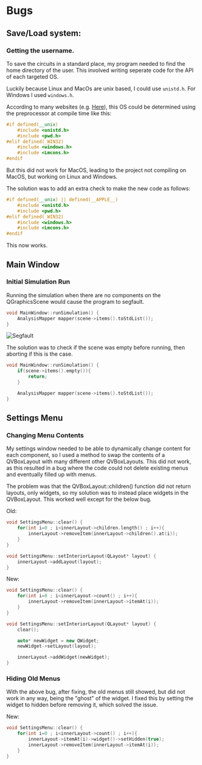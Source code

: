 # Bugs

## Save/Load system:

### Getting the username.

To save the circuits in a standard place, my program needed to find the home directory
of the user. This involved writing seperate code for the API of each targeted OS.

Luckily because Linux and MacOs are unix based, I could use `unistd.h`. For Windows I used
`windows.h`.

According to many websites (e.g. [Here](https://stackoverflow.com/questions/142508/how-do-i-check-os-with-a-preprocessor-directive)), this OS
could be determined using the preprocessor at compile time like this:

``` cpp
#if defined(__unix)
    #include <unistd.h>
    #include <pwd.h>
#elif defined(_WIN32)
    #include <windows.h>
    #include <Lmcons.h>
#endif
```

But this did not work for MacOS, leading to the project not compiling on MacOS, but working on Linux and Windows.

The solution was to add an extra check to make the new code as follows:

``` cpp
#if defined(__unix) || defined(__APPLE__)
    #include <unistd.h>
    #include <pwd.h>
#elif defined(_WIN32)
    #include <windows.h>
    #include <Lmcons.h>
#endif
```

This now works.

## Main Window

### Initial Simulation Run

Running the simulation when there are no components on the QGraphicsScene would cause the program to segfault.

```cpp
void MainWindow::runSimulation() {
    AnalysisMapper mapper(scene->items().toStdList());
}
```

![Segfault](images/segfault_1.png)

The solution was to check if the scene was empty before running, then aborting if this is the case.

```cpp
void MainWindow::runSimulation() {
    if(scene->items().empty()){
        return;
    }

    AnalysisMapper mapper(scene->items().toStdList());
}
```

## Settings Menu

### Changing Menu Contents

My settings window needed to be able to dynamically change content for each component, so I used a method to swap the contents of
a QVBoxLayout with many different other QVBoxLayouts. This did not work, as this resulted in a bug where the code could not delete existing menus
and eventually filled up with menus.

The problem was that the QVBoxLayout::children() function did not return layouts, only widgets, so my solution was to instead place
widgets in the QVBoxLayout. This worked well except for the below bug.

Old:

```cpp
void SettingsMenu::clear() {
    for(int i=0 ; i<innerLayout->children.length() ; i++){
        innerLayout->removeItem(innerLayout->children().at(i));
    }
}

void SettingsMenu::setInteriorLayout(QLayout* layout) {
    innerLayout->addLayout(layout);
}
```

New:

```cpp
void SettingsMenu::clear() {
    for(int i=0 ; i<innerLayout->count() ; i++){
        innerLayout->removeItem(innerLayout->itemAt(i));
    }
}

void SettingsMenu::setInteriorLayout(QLayout* layout) {
    clear();

    auto* newWidget = new QWidget;
    newWidget->setLayout(layout);

    innerLayout->addWidget(newWidget);
}
```

### Hiding Old Menus

With the above bug, after fixing, the old menus still showed, but did not work in any way, being the "ghost" of the widget.
I fixed this by setting the widget to hidden before removing it, which solved the issue.

New:

```cpp
void SettingsMenu::clear() {
    for(int i=0 ; i<innerLayout->count() ; i++){
        innerLayout->itemAt(i)->widget()->setHidden(true);
        innerLayout->removeItem(innerLayout->itemAt(i));
    }
}
```
